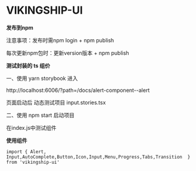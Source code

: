 # VIKINGSHIP-UI

**发布到npm**

注意事项：发布时需npm login + npm publish

每次更新npm包时：更新version版本 + npm publish

**测试封装的 ts 组价**

一、使用 yarn storybook 进入

http://localhost:6006/?path=/docs/alert-component--alert

页面启动后 动态测试项目  input.stories.tsx

二、使用 npm start 启动项目

在index.js中测试组件

**使用组件**

`import { Alert, Input,AutoComplete,Button,Icon,Input,Menu,Progress,Tabs,Transition  } from 'vikingship-ui'`
